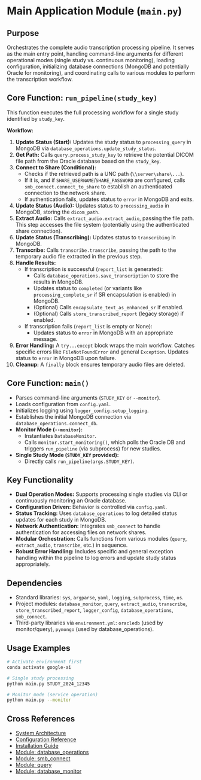 # Main Application Module (`main.py`)

## Purpose

Orchestrates the complete audio transcription processing pipeline. It serves as the main entry point, handling command-line arguments for different operational modes (single study vs. continuous monitoring), loading configuration, initializing database connections (MongoDB and potentially Oracle for monitoring), and coordinating calls to various modules to perform the transcription workflow.

## Core Function: `run_pipeline(study_key)`

This function executes the full processing workflow for a single study identified by `study_key`.

**Workflow:**

1.  **Update Status (Start):** Updates the study status to `processing_query` in MongoDB via `database_operations.update_study_status`.
2.  **Get Path:** Calls `query.process_study_key` to retrieve the potential DICOM file path from the Oracle database based on the `study_key`.
3.  **Connect to Share (Conditional):**
    *   Checks if the retrieved path is a UNC path (`\\server\share\...`).
    *   If it is, and if `SHARE_USERNAME`/`SHARE_PASSWORD` are configured, calls `smb_connect.connect_to_share` to establish an authenticated connection to the network share.
    *   If authentication fails, updates status to `error` in MongoDB and exits.
4.  **Update Status (Audio):** Updates status to `processing_audio` in MongoDB, storing the `dicom_path`.
5.  **Extract Audio:** Calls `extract_audio.extract_audio`, passing the file path. This step accesses the file system (potentially using the authenticated share connection).
6.  **Update Status (Transcribing):** Updates status to `transcribing` in MongoDB.
7.  **Transcribe:** Calls `transcribe.transcribe`, passing the path to the temporary audio file extracted in the previous step.
8.  **Handle Results:**
    *   If transcription is successful (`report_list` is generated):
        *   Calls `database_operations.save_transcription` to store the results in MongoDB.
        *   Updates status to `completed` (or variants like `processing_complete_sr` if SR encapsulation is enabled) in MongoDB.
        *   (Optional) Calls `encapsulate_text_as_enhanced_sr` if enabled.
        *   (Optional) Calls `store_transcribed_report` (legacy storage) if enabled.
    *   If transcription fails (`report_list` is empty or None):
        *   Updates status to `error` in MongoDB with an appropriate message.
9.  **Error Handling:** A `try...except` block wraps the main workflow. Catches specific errors like `FileNotFoundError` and general `Exception`. Updates status to `error` in MongoDB upon failure.
10. **Cleanup:** A `finally` block ensures temporary audio files are deleted.

## Core Function: `main()`

*   Parses command-line arguments (`STUDY_KEY` or `--monitor`).
*   Loads configuration from `config.yaml`.
*   Initializes logging using `logger_config.setup_logging`.
*   Establishes the initial MongoDB connection via `database_operations.connect_db`.
*   **Monitor Mode (`--monitor`):**
    *   Instantiates `DatabaseMonitor`.
    *   Calls `monitor.start_monitoring()`, which polls the Oracle DB and triggers `run_pipeline` (via subprocess) for new studies.
*   **Single Study Mode (`STUDY_KEY` provided):**
    *   Directly calls `run_pipeline(args.STUDY_KEY)`.

## Key Functionality

*   **Dual Operation Modes:** Supports processing single studies via CLI or continuously monitoring an Oracle database.
*   **Configuration Driven:** Behavior is controlled via `config.yaml`.
*   **Status Tracking:** Uses `database_operations` to log detailed status updates for each study in MongoDB.
*   **Network Authentication:** Integrates `smb_connect` to handle authentication for accessing files on network shares.
*   **Modular Orchestration:** Calls functions from various modules (`query`, `extract_audio`, `transcribe`, etc.) in sequence.
*   **Robust Error Handling:** Includes specific and general exception handling within the pipeline to log errors and update study status appropriately.

## Dependencies

*   Standard libraries: `sys`, `argparse`, `yaml`, `logging`, `subprocess`, `time`, `os`.
*   Project modules: `database_monitor`, `query`, `extract_audio`, `transcribe`, `store_transcribed_report`, `logger_config`, `database_operations`, `smb_connect`.
*   Third-party libraries via `environment.yml`: `oracledb` (used by monitor/query), `pymongo` (used by database_operations).

## Usage Examples

```bash
# Activate environment first
conda activate google-ai

# Single study processing
python main.py STUDY_2024_12345

# Monitor mode (service operation)
python main.py --monitor
```

## Cross References
- [System Architecture](../high_level/architecture.md)
- [Configuration Reference](../high_level/config_reference.md)
- [Installation Guide](../high_level/installation.md)
- [Module: database_operations](database_operations.md)
- [Module: smb_connect](smb_connect.md)
- [Module: query](query.md)
- [Module: database_monitor](database_monitor.md)